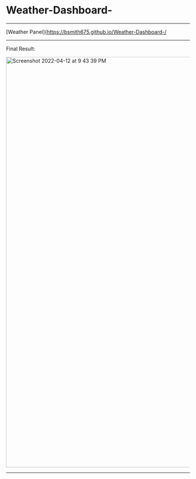 # Weather-Dashboard-

**************************************
[Weather Panel](https://bsmith675.github.io/Weather-Dashboard-/
**************************************
Final Result: 

<img width="1123" alt="Screenshot 2022-04-12 at 9 43 39 PM" src="https://user-images.githubusercontent.com/98413163/163082642-b9b75d04-ee84-4484-ae90-7e50695b28d3.png">

**************************************

